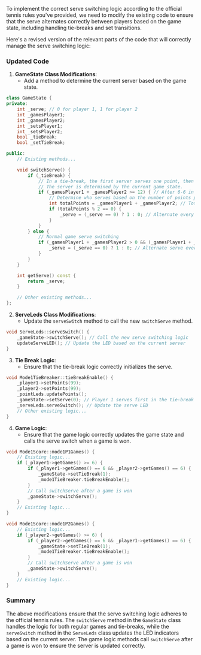 To implement the correct serve switching logic according to the official tennis rules you've provided, we need to modify the existing code to ensure that the serve alternates correctly between players based on the game state, including handling tie-breaks and set transitions.

Here's a revised version of the relevant parts of the code that will correctly manage the serve switching logic:

### Updated Code

1. **GameState Class Modifications**:
   - Add a method to determine the current server based on the game state.

```cpp
class GameState {
private:
    int _serve; // 0 for player 1, 1 for player 2
    int _gamesPlayer1;
    int _gamesPlayer2;
    int _setsPlayer1;
    int _setsPlayer2;
    bool _tieBreak;
    bool _setTieBreak;

public:
    // Existing methods...

    void switchServe() {
        if (_tieBreak) {
            // In a tie-break, the first server serves one point, then alternates every two points.
            // The server is determined by the current game state.
            if (_gamesPlayer1 + _gamesPlayer2 >= 12) { // After 6-6 in games
                // Determine who serves based on the number of points played in the tie-break
                int totalPoints = _gamesPlayer1 + _gamesPlayer2; // Total points played
                if (totalPoints % 2 == 0) {
                    _serve = (_serve == 0) ? 1 : 0; // Alternate every two points
                }
            }
        } else {
            // Normal game serve switching
            if (_gamesPlayer1 + _gamesPlayer2 > 0 && (_gamesPlayer1 + _gamesPlayer2) % 2 == 0) {
                _serve = (_serve == 0) ? 1 : 0; // Alternate serve every game
            }
        }
    }

    int getServe() const {
        return _serve;
    }

    // Other existing methods...
};
```

2. **ServeLeds Class Modifications**:
   - Update the `serveSwitch` method to call the new `switchServe` method.

```cpp
void ServeLeds::serveSwitch() {
    _gameState->switchServe(); // Call the new serve switching logic
    updateServeLED(); // Update the LED based on the current server
}
```

3. **Tie Break Logic**:
   - Ensure that the tie-break logic correctly initializes the serve.

```cpp
void Mode1TieBreaker::tieBreakEnable() {
    _player1->setPoints(99);
    _player2->setPoints(99);
    _pointLeds.updatePoints();
    _gameState->setServe(0); // Player 1 serves first in the tie-break
    _serveLeds.serveSwitch(); // Update the serve LED
    // Other existing logic...
}
```

4. **Game Logic**:
   - Ensure that the game logic correctly updates the game state and calls the serve switch when a game is won.

```cpp
void Mode1Score::mode1P1Games() {
    // Existing logic...
    if (_player1->getGames() >= 6) {
        if (_player1->getGames() == 6 && _player2->getGames() == 6) {
            _gameState->setTieBreak(1);
            _mode1TieBreaker.tieBreakEnable();
        }
        // Call switchServe after a game is won
        _gameState->switchServe();
    }
    // Existing logic...
}

void Mode1Score::mode1P2Games() {
    // Existing logic...
    if (_player2->getGames() >= 6) {
        if (_player2->getGames() == 6 && _player1->getGames() == 6) {
            _gameState->setTieBreak(1);
            _mode1TieBreaker.tieBreakEnable();
        }
        // Call switchServe after a game is won
        _gameState->switchServe();
    }
    // Existing logic...
}
```

### Summary
The above modifications ensure that the serve switching logic adheres to the official tennis rules. The `switchServe` method in the `GameState` class handles the logic for both regular games and tie-breaks, while the `serveSwitch` method in the `ServeLeds` class updates the LED indicators based on the current server. The game logic methods call `switchServe` after a game is won to ensure the server is updated correctly.